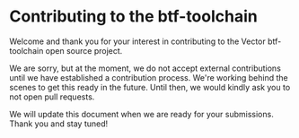 # Contributing to the btf-toolchain

Welcome and thank you for your interest in contributing to the Vector btf-toolchain
open source project.

We are sorry, but at the moment, we do not accept external contributions until we have established a contribution process. 
We're working behind the scenes to get this ready in the future. Until then, we would kindly ask you to not open pull requests.

We will update this document when we are ready for your submissions. Thank you and stay tuned!
